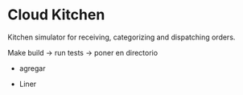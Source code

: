 # Cloud Kitchen

Kitchen simulator for receiving, categorizing and dispatching orders.


Make build -> run tests -> poner en directorio 
- agregar

- Liner